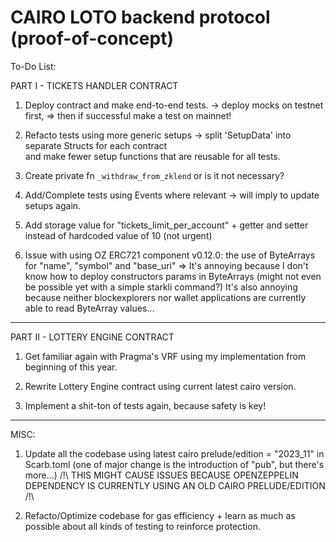 # CAIRO LOTO backend protocol (proof-of-concept)

To-Do List:

PART I - TICKETS HANDLER CONTRACT

1. Deploy contract and make end-to-end tests.
   -> deploy mocks on testnet first,
   => then if successful make a test on mainnet!

2. Refacto tests using more generic setups -> split 'SetupData' into separate Structs for each contract  
   and make fewer setup functions that are reusable for all tests.

3. Create private fn `_withdraw_from_zklend` or is it not necessary?

4. Add/Complete tests using Events where relevant -> will imply to update setups again.

5. Add storage value for "tickets_limit_per_account" + getter and setter instead of hardcoded value of 10 (not urgent)

6. Issue with using OZ ERC721 component v0.12.0: the use of ByteArrays for "name", "symbol" and "base_uri" =>
   It's annoying because I don't know how to deploy constructors params in ByteArrays (might not even be possible yet with a simple starkli command?)
   It's also annoying because neither blockexplorers nor wallet applications are currently able to read ByteArray values...

---

PART II - LOTTERY ENGINE CONTRACT

1. Get familiar again with Pragma's VRF using my implementation from beginning of this year.

2. Rewrite Lottery Engine contract using current latest cairo version.

3. Implement a shit-ton of tests again, because safety is key!

---

MISC:

1. Update all the codebase using latest cairo prelude/edition = "2023_11" in Scarb.toml (one of major change is the introduction of "pub", but there's more...)
   /!\ THIS MIGHT CAUSE ISSUES BECAUSE OPENZEPPELIN DEPENDENCY IS CURRENTLY USING AN OLD CAIRO PRELUDE/EDITION /!\

2. Refacto/Optimize codebase for gas efficiency + learn as much as possible about all kinds of testing to reinforce protection.
